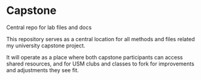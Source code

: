 # Capstone
Central repo for lab files and docs

This repository serves as a central location for all methods and files related my university capstone project. 

It will operate as a place where both capstone participants can access shared resources, and for USM clubs and classes to fork for improvements and adjustments they see fit.
